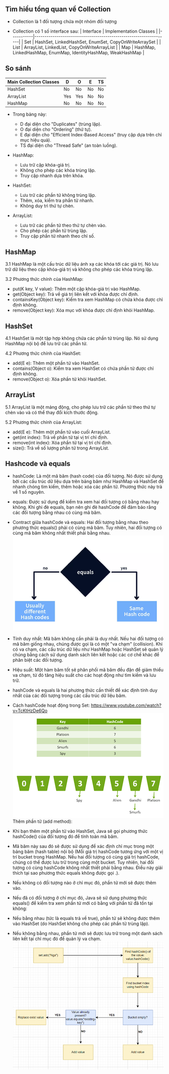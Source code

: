 ## Tìm hiểu tổng quan về Collection

- Collection là 1 đối tượng chứa một nhóm đối tượng

- Collection có 1 số interface sau:
  | Interface | Implementation Classes |
  |-----------|------------------------------------------------------------------|
  | Set | HashSet, LinkedHashSet, EnumSet, CopyOnWriteArraySet |
  | List | ArrayList, LinkedList, CopyOnWriteArrayList |
  | Map | HashMap, LinkedHashMap, EnumMap, IdentityHashMap, WeakHashMap |

## So sánh

| Main Collection Classes | D   | O   | E   | TS  |
| ----------------------- | --- | --- | --- | --- |
| HashSet                 | No  | No  | No  | No  |
| ArrayList               | Yes | Yes | No  | No  |
| HashMap                 | No  | No  | No  | No  |

- Trong bảng này:

  - D đại diện cho "Duplicates" (trùng lặp).
  - O đại diện cho "Ordering" (thứ tự).
  - E đại diện cho "Efficient Index-Based Access" (truy cập dựa trên chỉ mục hiệu quả).
  - TS đại diện cho "Thread Safe" (an toàn luồng).

- HashMap:

  - Lưu trữ cặp khóa-giá trị.
  - Không cho phép các khóa trùng lặp.
  - Truy cập nhanh dựa trên khóa.

- HashSet:

  - Lưu trữ các phần tử không trùng lặp.
  - Thêm, xóa, kiểm tra phần tử nhanh.
  - Không duy trì thứ tự chèn.

- ArrayList:

  - Lưu trữ các phần tử theo thứ tự chèn vào.
  - Cho phép các phần tử trùng lặp.
  - Truy cập phần tử nhanh theo chỉ số.

## HashMap

3.1 HashMap là một cấu trúc dữ liệu ánh xạ các khóa tới các giá trị. Nó lưu trữ dữ liệu theo cặp khóa-giá trị và không cho phép các khóa trùng lặp.

3.2 Phương thức chính của HashMap:

- put(K key, V value): Thêm một cặp khóa-giá trị vào HashMap.
- get(Object key): Trả về giá trị liên kết với khóa được chỉ định.
- containsKey(Object key): Kiểm tra xem HashMap có chứa khóa được chỉ định không.
- remove(Object key): Xóa mục với khóa được chỉ định khỏi HashMap.

## HashSet

4.1 HashSet là một tập hợp không chứa các phần tử trùng lặp. Nó sử dụng HashMap nội bộ để lưu trữ các phần tử.

4.2 Phương thức chính của HashSet:

- add(E e): Thêm một phần tử vào HashSet.
- contains(Object o): Kiểm tra xem HashSet có chứa phần tử được chỉ định không.
- remove(Object o): Xóa phần tử khỏi HashSet.

## ArrayList

5.1 ArrayList là một mảng động, cho phép lưu trữ các phần tử theo thứ tự chèn vào và có thể thay đổi kích thước động.

5.2 Phương thức chính của ArrayList:

- add(E e): Thêm một phần tử vào cuối ArrayList.
- get(int index): Trả về phần tử tại vị trí chỉ định.
- remove(int index): Xóa phần tử tại vị trí chỉ định.
- size(): Trả về số lượng phần tử trong ArrayList.

## Hashcode và equals

- hashCode: Là một mã băm (hash code) của đối tượng. Nó được sử dụng bởi các cấu trúc dữ liệu dựa trên bảng băm như HashMap và HashSet để nhanh chóng tìm kiếm, thêm hoặc xóa các phần tử.
  Phương thức này trả về 1 số nguyên.

- equals: Được sử dụng để kiểm tra xem hai đối tượng có bằng nhau hay không.
  Khi ghi đè equals, bạn nên ghi đè hashCode để đảm bảo rằng các đối tượng bằng nhau có cùng mã băm.

- Contract giữa hashCode và equals:
  Hai đối tượng bằng nhau theo phương thức equals() phải có cùng mã băm. Tuy nhiên, hai đối tượng có cùng mã băm không nhất thiết phải bằng nhau.
  ![alt text](image.png)

- Tính duy nhất: Mã băm không cần phải là duy nhất. Nếu hai đối tượng có mã băm giống nhau, chúng được gọi là có một "va chạm" (collision). Khi có va chạm, các cấu trúc dữ liệu như HashMap hoặc HashSet sẽ quản lý chúng bằng cách sử dụng danh sách liên kết hoặc các cơ chế khác để phân biệt các đối tượng.

- Hiệu suất: Một hàm băm tốt sẽ phân phối mã băm đều đặn để giảm thiểu va chạm, từ đó tăng hiệu suất cho các hoạt động như tìm kiếm và lưu trữ.

- hashCode và equals là hai phương thức cần thiết để xác định tính duy nhất của các đối tượng trong các cấu trúc dữ liệu băm.

- Cách hashCode hoạt động trong Set: https://www.youtube.com/watch?v=TcKtHzDe6Qo
  ![alt text](image-1.png)
  Thêm phần tử (add method):

- Khi bạn thêm một phần tử vào HashSet, Java sẽ gọi phương thức hashCode() của đối tượng đó để tính toán mã băm.
- Mã băm này sau đó sẽ được sử dụng để xác định chỉ mục trong một bảng băm (hash table) nội bộ (Mỗi giá trị hashCode tương ứng với một vị trí bucket trong HashMap. Nếu hai đối tượng có cùng giá trị hashCode, chúng có thể được lưu trữ trong cùng một bucket. Tuy nhiên, hai đối tượng có cùng hashCode không nhất thiết phải bằng nhau. Điều này giải thích tại sao phương thức equals không được gọi .).
- Nếu không có đối tượng nào ở chỉ mục đó, phần tử mới sẽ được thêm vào.
- Nếu đã có đối tượng ở chỉ mục đó, Java sẽ sử dụng phương thức equals() để kiểm tra xem phần tử mới có bằng với phần tử đã tồn tại không:
- Nếu bằng nhau (tức là equals trả về true), phần tử sẽ không được thêm vào HashSet (do HashSet không cho phép các phần tử trùng lặp).
- Nếu không bằng nhau, phần tử mới sẽ được lưu trữ trong một danh sách liên kết tại chỉ mục đó để quản lý va chạm.
  ![alt text](image-2.png)
